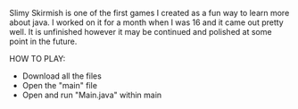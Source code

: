 Slimy Skirmish is one of the first games I created as a fun way to learn more about java. 
I worked on it for a month when I was 16 and it came out pretty well. 
It is unfinished however it may be continued and polished at some point in the future.

HOW TO PLAY:
- Download all the files
- Open the "main" file
- Open and run "Main.java" within main
